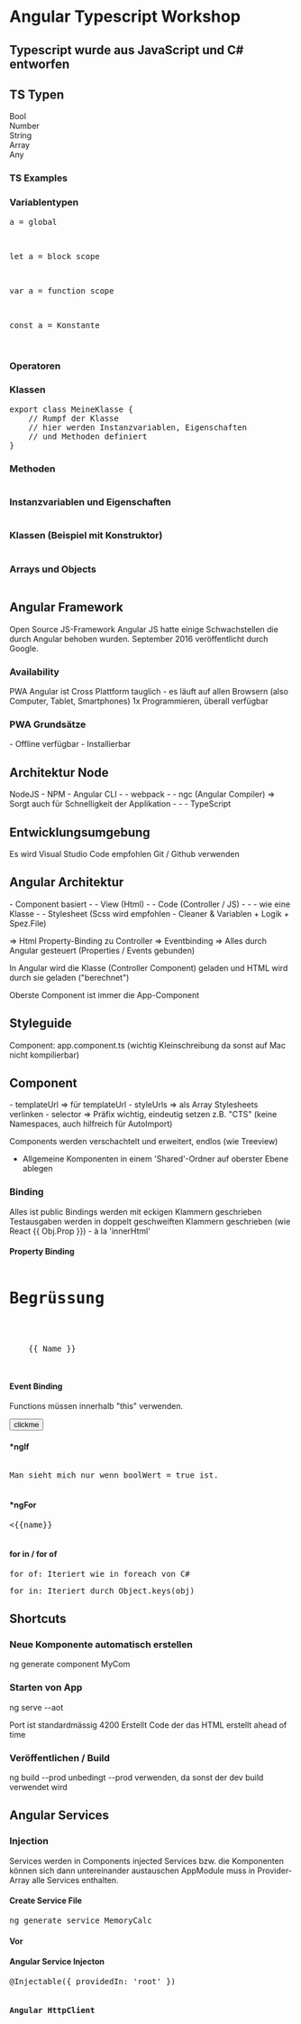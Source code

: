 <h1>Angular Typescript Workshop</h1>

<h2>Typescript wurde aus JavaScript und C# entworfen</h2>


<h2>TS Typen</h2>
Bool<br/>
Number<br/>
String<br/>
Array<br/>
Any

<h3>TS Examples</h3>


<h3>Variablentypen</h3>

<pre>a = global</pre></br>
<pre>let a = block scope</pre></br>
<pre>var a = function scope</pre></br>
<pre>const a = Konstante</pre></br>


<h3>Operatoren</h3>

<h3>Klassen</h3>
<pre>
export class MeineKlasse {
    // Rumpf der Klasse
    // hier werden Instanzvariablen, Eigenschaften
    // und Methoden definiert
}
</pre>

<h3>Methoden</h3>
<pre></pre>

<h3>Instanzvariablen und Eigenschaften</h3>
<pre></pre>

<h3>Klassen (Beispiel mit Konstruktor)</h3>
<pre></pre>


<h3>Arrays und Objects</h3>
<pre></pre>


<h2>Angular Framework</h2>
Open Source JS-Framework
Angular JS hatte einige Schwachstellen die durch Angular behoben wurden.
September 2016 veröffentlicht durch Google.

<h3>Availability</h3>
PWA
Angular ist Cross Plattform tauglich - es läuft auf allen Browsern (also Computer, Tablet, Smartphones)
1x Programmieren, überall verfügbar

<h3>PWA Grundsätze</h3>
- Offline verfügbar
- Installierbar




<h2>Architektur Node</h2>
NodeJS
- NPM
- Angular CLI
- - webpack
- - ngc (Angular Compiler) => Sorgt auch für Schnelligkeit der Applikation
- - - TypeScript 

<h2>Entwicklungsumgebung</h2>
Es wird Visual Studio Code empfohlen
Git / Github verwenden


<h2>Angular Architektur</h2>
- Component basiert
- - View (Html)
- - Code (Controller / JS)
- - - wie eine Klasse
- - Stylesheet (Scss wird empfohlen - Cleaner & Variablen + Logik + Spez.File)

=> Html Property-Binding zu Controller
=> Eventbinding
=> Alles durch Angular gesteuert (Properties / Events gebunden)

In Angular wird die Klasse (Controller Component) geladen und HTML wird durch sie geladen ("berechnet")

Oberste Component ist immer die App-Component

<h2>Styleguide</h2>
Component: app.component.ts (wichtig Kleinschreibung da sonst auf Mac nicht kompilierbar)

<h2>Component</h2>
- templateUrl => für templateUrl
- styleUrls => als Array Stylesheets verlinken
- selector => Präfix wichtig, eindeutig setzen z.B. "CTS" (keine Namespaces, auch hilfreich für AutoImport)

Components werden verschachtelt und erweitert, endlos (wie Treeview)
- Allgemeine Komponenten in einem 'Shared'-Ordner auf oberster Ebene ablegen

<h3>Binding</h3>
Alles ist public
Bindings werden mit eckigen Klammern geschrieben
Testausgaben werden in doppelt geschweiften Klammern geschrieben (wie React {{ Obj.Prop }}) - à la 'innerHtml'


<h4>Property Binding</h4>
<pre>
<h1>Begrüssung</h1>
<p [title]="titletext">
    {{ Name }}
</p>
</pre>


<h4>Event Binding</h4>
Functions müssen innerhalb <bold>"this"</bold> verwenden.
<pre>
<button type="button" (click)="changeNameClick()">clickme</button>
</pre>

<h4>*ngIf</h4>
<pre>
    <div *ngIf="boolWert">Man sieht mich nur wenn boolWert = true ist.</div>
</pre>

<h4>*ngFor</h4>
<pre>
<div *ngFor="let name of namenArray"><{{name}}<div>
</pre>


<h4>for in / for of</h4>
<pre>for of: Iteriert wie in foreach von C#</pre>
<pre>for in: Iteriert durch Object.keys(obj)</pre>

<h2>Shortcuts</h2>

<h3>Neue Komponente automatisch erstellen</h3>
ng generate component MyCom

<h3>Starten von App</h3>
ng serve --aot

<desc>Port ist standardmässig 4200</desc>
<desc>Erstellt Code der das HTML erstellt ahead of time</desc>

<h3>Veröffentlichen / Build</h3>
ng build --prod
<desc>unbedingt --prod verwenden, da sonst der dev build verwendet wird</desc>



<h2>Angular Services</h2>

<h3>Injection</h3>
Services werden in Components injected
Services bzw. die Komponenten können sich dann untereinander austauschen
AppModule muss in Provider-Array alle Services enthalten.

<h4>Create Service File</h4>
<pre>ng generate service MemoryCalc</pre>

<h4>Vor  </h4>

<h4>Angular Service Injecton</h4>
<pre>@Injectable({ providedIn: 'root' })

<h4>Angular HttpClient</h4>
<pre></pre>
